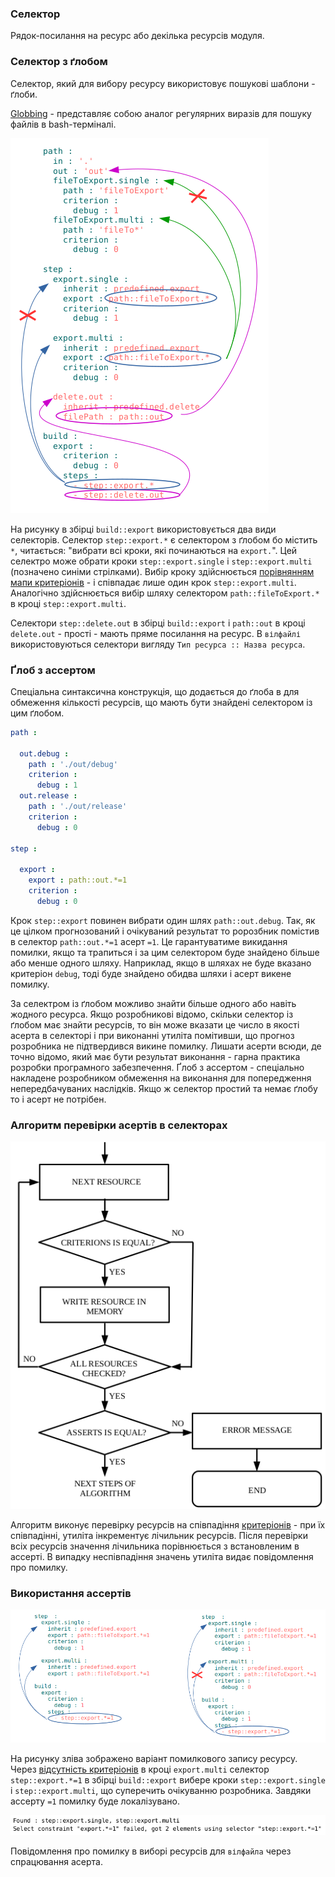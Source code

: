 ### Селектор

Рядок-посилання на ресурс або декілька ресурсів модуля.

### Селектор з ґлобом

Селектор, який для вибору ресурсу використовує пошукові шаблони - ґлоби.  

[Globbing](https://linuxhint.com/bash_globbing_tutorial/) - представляє собою аналог регулярних виразів  для пошуку файлів в bash-терміналі.  

![selector.png](../../images/selector.png)

На рисунку в збірці `build::export` використовується два види селекторів. Селектор `step::export.*` є селектором з ґлобом бо містить `*`, читається: "вибрати всі кроки, які починаються на `export.`". Цей селектро може обрати кроки `step::export.single` i `step::export.multi` (позначено синіми стрілками). Вибір кроку здійснюється [порівнянням мапи критеріонів](Criterions.md) - і співпадає лише один крок `step::export.multi`. Аналогічно здійснюється вибір шляху селектором `path::fileToExport.*` в кроці `step::export.multi`.

Селектори `step::delete.out` в збірці `build::export` і `path::out` в кроці `delete.out` - прості - мають пряме посилання на ресурс.  В `вілфайлі` використовуються селектори вигляду `Тип ресурса :: Назва ресурса`.

### Ґлоб з ассертом

Спеціальна синтаксична конструкція, що додається до ґлоба в для обмеження кількості ресурсів, що мають бути знайдені селектором із цим ґлобом.

```yml
path :

  out.debug :
    path : './out/debug'
    criterion :
      debug : 1
  out.release :
    path : './out/release'
    criterion :
      debug : 0

step :

  export :
    export : path::out.*=1
    criterion :
      debug : 0
```

Крок `step::export` повинен вибрати один шлях `path::out.debug`. Так, як це цілком прогнозований і очікуваний результат то ророзбник помістив в селектор `path::out.*=1` асерт `=1`. Це гарантуватиме викидання помилки, якщо та трапиться і за цим селектором буде знайдено більше або менше одного шляху. Наприклад, якщо в шляхах не буде вказано критеріон `debug`, тоді буде знайдено обидва шляхи і асерт викене помилку.

За селектром із ґлобом можливо знайти більше одного або навіть жодного ресурса. Якщо розробникові відомо, скільки селектор із ґлобом має знайти ресурсів, то він може вказати це число в якості асерта в селекторі і при виконанні утиліта помітивши, що прогноз розробника не підтвердився викине помилку. Лишати асерти всюди, де точно відомо, який має бути результат виконання - гарна практика розробки програмного забезпечення. Ґлоб з ассертом - спеціально накладене розробником обмеження на виконання для попередження непередбачуваних наслідків. Якщо ж селектор простий та немає ґлобу то і асерт не потрібен. 

### Алгоритм перевірки асертів в селекторах

![criterions.and.assert.png](../../images/criterions.and.asserts.png)

Алгоритм виконує перевірку ресурсів на співпадіння [критеріонів](Criterions.md) - при їх співпадінні, утиліта інкрементує лічильник ресурсів. Після перевірки всіх ресурсів значення лічильника порівнюється з встановленим в ассерті. В випадку неспівпадіння значень утиліта видає повідомлення про помилку.  

### Використання ассертів

![asserts.png](../../images/asserts.png)

На рисунку зліва зображено варіант помилкового запису ресурсу. Через [відсутність критеріонів](Criterions.md) в кроці `export.multi` селектор `step::export.*=1` в збірці `build::export` вибере кроки `step::export.single` i `step::export.multi`, що суперечить очікуванню розробника. Завдяки ассерту `=1` помилку буде локалізувано.

![assert.message.png](../../images/assert.message.png)

Повідомлення про помилку в виборі ресурсів для `вілфайла` через спрацювання асерта.  
